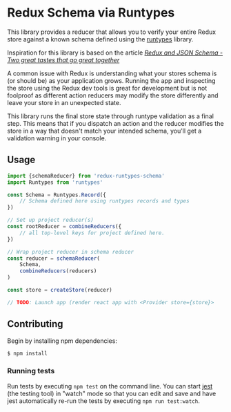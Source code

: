 # Redux Schema via Runtypes

This library provides a reducer that allows you to verify your entire Redux
store against a known schema defined using the
[runtypes](https://github.com/pelotom/runtypes) library.

Inspiration for this library is based on the article [*Redux and JSON Schema - Two great tastes that go great together*](https://blog.prismatik.com.au/redux-and-json-schema-c63368931143)

A common issue with Redux is understanding what your stores schema is (or should
be) as your application grows. Running the app and inspecting the store using
the Redux dev tools is great for development but is not foolproof as different
action reducers may modify the store differently and leave your store in an
unexpected state.

This library runs the final store state through runtype validation as a final
step. This means that if you dispatch an action and the reducer modifies the
store in a way that doesn't match your intended schema, you'll get a validation
warning in your console.

## Usage

```js
import {schemaReducer} from 'redux-runtypes-schema'
import Runtypes from 'runtypes'

const Schema = Runtypes.Record({
    // Schema defined here using runtypes records and types
})

// Set up project reducer(s)
const rootReducer = combineReducers({
    // all top-level keys for project defined here.
})

// Wrap project reducer in schema reducer
const reducer = schemaReducer(
    Schema,
    combineReducers(reducers)
)

const store = createStore(reducer)

// TODO: Launch app (render react app with <Provider store={store}>
```

## Contributing

Begin by installing npm dependencies:

```sh
$ npm install
```

### Running tests

Run tests by executing `npm test` on the command line. You can start
[jest](https://facebook.github.io/jest/) (the testing tool) in "watch" mode so
that you can edit and save and have jest automatically re-run the tests by
executing `npm run test:watch`.
